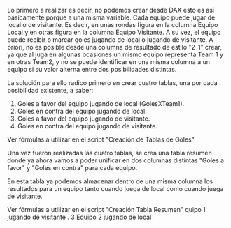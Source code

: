 Lo primero a realizar es decir, no podemos crear desde DAX esto es así básicamente porque a una misma variable. Cada equipo puede jugar de local o de visitante. Es decir, en unas rondas figura en la columna Equipo Local y en otras figura en la columna Equipo Visitante. A su vez, el equipo puede recibir o marcar goles jugando de local o jugando de visitante. A priori, no es posible desde una columna de resultado de estilo "2-1" crear, ya que al juga en algunas ocasiones un mismo equipo representa Team 1 y en otras Team2, y no se puede identificar en una misma columna a un equipo si su valor alterna entre dos posibilidades distintas.

La solución para ello radico primero en crear cuatro tablas, una por cada posibilidad existente, a saber:
1. Goles a favor del equipo jugando de local (GolesXTeam1).
2. Goles en contra del equipo jugando de local.
3. Goles a favor del equipo jugando de visitante.
4. Goles en contra del equipo jugando de visitante.

Ver fórmulas a utilizar en el script "Creación de Tablas de Goles"

Una vez fueron realizadas las cuatro tablas, se crea una tabla resumen donde ya ahora vamos a poder unificar en dos columnas distintas "Goles a favor" y "Goles en contra" para cada equipo.

En esta tabla ya podemos almacenar dentro de una misma columna los resultados para un equipo tanto cuando juega de local como cuando juega de visitante.

Ver fórmulas a utilizar en el script "Creación Tabla Resumen"
quipo 1 jugando de visitante
. 3 Equipo 2 jugando de local
